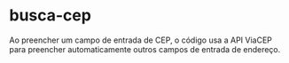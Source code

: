 # busca-cep
Ao preencher um campo de entrada de CEP, o código usa a API ViaCEP para preencher automaticamente outros campos de entrada de endereço.

